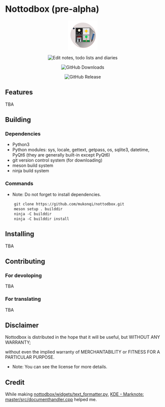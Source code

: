 # Nottodbox (pre-alpha)

<p align="center"><img src="https://github.com/mukonqi/nottodbox/blob/main/data/icons/hicolor/scalable/apps/nottodbox.svg?raw=true" alt="Nottodbox Icon"></img></a></p>
<p align="center"><img src="https://img.shields.io/badge/Edit notes, todo lists and diaries-376296" alt="Edit notes, todo lists and diaries"></img></p>
<p align="center"><img src="https://img.shields.io/github/downloads/mukonqi/nottodbox/total?label=Downloads" alt="GitHub Downloads"></img></p>
<p align="center"><img src="https://img.shields.io/github/v/release/mukonqi/nottodbox?label=Latest Release" alt="GitHub Release"></p>


## Features
TBA


## Building
### Dependencies
- Python3
- Python modules: sys, locale, gettext, getpass, os, sqlite3, datetime, PyQt6 (they are generally built-in except PyQt6)
- git version control system (for downloading)
- meson build system
- ninja build system

### Commands
- Note: Do not forget to install dependencies.
```
    git clone https://github.com/mukonqi/nottodbox.git
    meson setup . builddir
    ninja -C builddir
    ninja -C builddir install
```


## Installing
TBA


## Contributing
### For devoloping
TBA

### For translating
TBA


## Disclaimer
Nottodbox is distributed in the hope that it will be useful, but WITHOUT ANY WARRANTY; 

without even the implied warranty of MERCHANTABILITY or FITNESS FOR A PARTICULAR PURPOSE.

- Note: You can see the license for more details.

## Credit
While making [nottodbox/widgets/text_formatter.py](./nottodbox/widgets/text_formatter.py), [KDE - Marknote: master/src/documenthandler.cpp](https://invent.kde.org/office/marknote/-/blob/master/src/documenthandler.cpp) helped me.